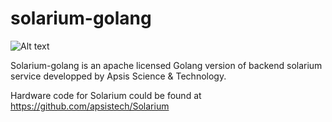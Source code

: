 solarium-golang
======
![Alt text](https://github.com/danfujita/solarium-golang/blob/master/web/public/logo.png)


Solarium-golang is an apache licensed Golang version of backend solarium service developped by Apsis Science & Technology. 

Hardware code for Solarium could be found at https://github.com/apsistech/Solarium
